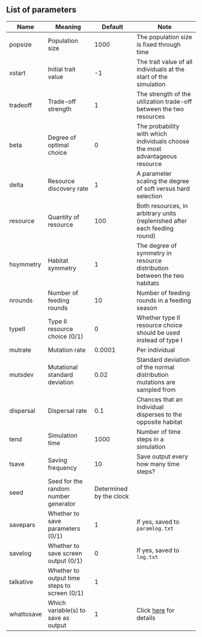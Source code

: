 ## List of parameters

| Name | Meaning | Default | Note |
|--|--|--|--|
| popsize | Population size | 1000 | The population size is fixed through time |
| xstart | Initial trait value | -1 | The trait value of all individuals at the start of the simulation |
| tradeoff | Trade-off strength | 1 | The strength of the utilization trade-off between the two resources |
| beta | Degree of optimal choice | 0 | The probability with which individuals choose the most advantageous resource |
| delta | Resource discovery rate | 1 | A parameter scaling the degree of soft versus hard selection |
| resource | Quantity of resource | 100 | Both resources, in arbitrary units (replenished after each feeding round) |
| hsymmetry | Habitat symmetry | 1 | The degree of symmetry in resource distribution between the two habitats |
| nrounds | Number of feeding rounds | 10 | Number of feeding rounds in a feeding season |
| typeII | Type II resource choice (0/1) | 0 | Whether type II resource choice should be used instead of type I |
| mutrate | Mutation rate | 0.0001 | Per individual |
| mutsdev | Mutational standard deviation | 0.02 | Standard deviation of the normal distribution mutations are sampled from |
| dispersal | Dispersal rate | 0.1 | Chances that an individual disperses to the opposite habitat |
| tend | Simulation time | 1000 | Number of time steps in a simulation |
| tsave | Saving frequency | 10 | Save output every how many time steps? |
| seed | Seed for the random number generator | Determined by the clock | |
| savepars | Whether to save parameters (0/1) | 1 | If yes, saved to `paramlog.txt` |
| savelog | Whether to save screen output (0/1) | 0 | If yes, saved to `log.txt` |
| talkative | Whether to output time steps to screen (0/1) | 1 | |
| whattosave | Which variable(s) to save as output | 1 | Click [here](OUTPUT.md) for details |
